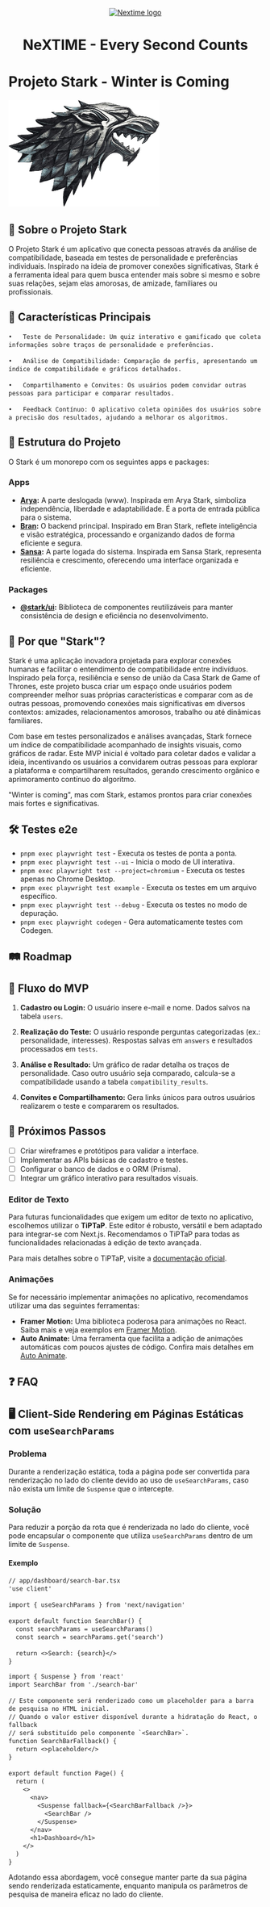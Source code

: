 <p align="center">
  <a href="https://www.nextime.com.br/">
    <img src="https://github.com/nextimecode.png" width="150px" height="150px" alt="Nextime logo" />
  </a>
  <h1 align="center">NeXTIME - Every Second Counts</h1>
</p>

# Projeto Stark - Winter is Coming

<p align="left">
  <img src="./assets/stark-logo.png" width="300px" height="212px" alt="Chakra logo" />
</p>

## 📖 Sobre o Projeto Stark

O Projeto Stark é um aplicativo que conecta pessoas através da análise de compatibilidade, baseada em testes de personalidade e preferências individuais. Inspirado na ideia de promover conexões significativas, Stark é a ferramenta ideal para quem busca entender mais sobre si mesmo e sobre suas relações, sejam elas amorosas, de amizade, familiares ou profissionais.

## 🌟 Características Principais

    •	Teste de Personalidade: Um quiz interativo e gamificado que coleta informações sobre traços de personalidade e preferências.

    •	Análise de Compatibilidade: Comparação de perfis, apresentando um índice de compatibilidade e gráficos detalhados.

    •	Compartilhamento e Convites: Os usuários podem convidar outras pessoas para participar e comparar resultados.

    •	Feedback Contínuo: O aplicativo coleta opiniões dos usuários sobre a precisão dos resultados, ajudando a melhorar os algoritmos.

## 🧱 Estrutura do Projeto

O Stark é um monorepo com os seguintes apps e packages:

### **Apps**

- **[Arya](#arya):** A parte deslogada (www). Inspirada em Arya Stark, simboliza independência, liberdade e adaptabilidade. É a porta de entrada pública para o sistema.
- **[Bran](#bran):** O backend principal. Inspirado em Bran Stark, reflete inteligência e visão estratégica, processando e organizando dados de forma eficiente e segura.
- **[Sansa](#sansa):** A parte logada do sistema. Inspirada em Sansa Stark, representa resiliência e crescimento, oferecendo uma interface organizada e eficiente.

### **Packages**

- **[@stark/ui](#stark-ui):** Biblioteca de componentes reutilizáveis para manter consistência de design e eficiência no desenvolvimento.

## 🤔 Por que "Stark"?

Stark é uma aplicação inovadora projetada para explorar conexões humanas e facilitar o entendimento de compatibilidade entre indivíduos. Inspirado pela força, resiliência e senso de união da Casa Stark de Game of Thrones, este projeto busca criar um espaço onde usuários podem compreender melhor suas próprias características e comparar com as de outras pessoas, promovendo conexões mais significativas em diversos contextos: amizades, relacionamentos amorosos, trabalho ou até dinâmicas familiares.

Com base em testes personalizados e análises avançadas, Stark fornece um índice de compatibilidade acompanhado de insights visuais, como gráficos de radar. Este MVP inicial é voltado para coletar dados e validar a ideia, incentivando os usuários a convidarem outras pessoas para explorar a plataforma e compartilharem resultados, gerando crescimento orgânico e aprimoramento contínuo do algoritmo.

"Winter is coming", mas com Stark, estamos prontos para criar conexões mais fortes e significativas.

## 🛠️ Testes e2e

- `pnpm exec playwright test` - Executa os testes de ponta a ponta.
- `pnpm exec playwright test --ui` - Inicia o modo de UI interativa.
- `pnpm exec playwright test --project=chromium` - Executa os testes apenas no Chrome Desktop.
- `pnpm exec playwright test example` - Executa os testes em um arquivo específico.
- `pnpm exec playwright test --debug` - Executa os testes no modo de depuração.
- `pnpm exec playwright codegen` - Gera automaticamente testes com Codegen.

## 🛤️ Roadmap

## 🎯 Fluxo do MVP

1. **Cadastro ou Login:**
   O usuário insere e-mail e nome. Dados salvos na tabela `users`.

2. **Realização do Teste:**
   O usuário responde perguntas categorizadas (ex.: personalidade, interesses). Respostas salvas em `answers` e resultados processados em `tests`.

3. **Análise e Resultado:**
   Um gráfico de radar detalha os traços de personalidade. Caso outro usuário seja comparado, calcula-se a compatibilidade usando a tabela `compatibility_results`.

4. **Convites e Compartilhamento:**
   Gera links únicos para outros usuários realizarem o teste e compararem os resultados.

## 🚀 Próximos Passos

- [ ] Criar wireframes e protótipos para validar a interface.
- [ ] Implementar as APIs básicas de cadastro e testes.
- [ ] Configurar o banco de dados e o ORM (Prisma).
- [ ] Integrar um gráfico interativo para resultados visuais.

### Editor de Texto

Para futuras funcionalidades que exigem um editor de texto no aplicativo, escolhemos utilizar o **TiPTaP**. Este editor é robusto, versátil e bem adaptado para integrar-se com Next.js. Recomendamos o TiPTaP para todas as funcionalidades relacionadas à edição de texto avançada.

Para mais detalhes sobre o TiPTaP, visite a [documentação oficial](https://tiptap.dev/docs/editor/installation/nextjs).

### Animações

Se for necessário implementar animações no aplicativo, recomendamos utilizar uma das seguintes ferramentas:

- **Framer Motion:** Uma biblioteca poderosa para animações no React. Saiba mais e veja exemplos em [Framer Motion](https://www.framer.com/motion/).
- **Auto Animate:** Uma ferramenta que facilita a adição de animações automáticas com poucos ajustes de código. Confira mais detalhes em [Auto Animate](https://auto-animate.formkit.com/).

## ❓ FAQ

## 🖥️ Client-Side Rendering em Páginas Estáticas com `useSearchParams`

### Problema

Durante a renderização estática, toda a página pode ser convertida para renderização no lado do cliente devido ao uso de `useSearchParams`, caso não exista um limite de `Suspense` que o intercepte.

### Solução

Para reduzir a porção da rota que é renderizada no lado do cliente, você pode encapsular o componente que utiliza `useSearchParams` dentro de um limite de `Suspense`.

#### Exemplo

```tsx
// app/dashboard/search-bar.tsx
'use client'

import { useSearchParams } from 'next/navigation'

export default function SearchBar() {
  const searchParams = useSearchParams()
  const search = searchParams.get('search')

  return <>Search: {search}</>
}
```

```tsx
import { Suspense } from 'react'
import SearchBar from './search-bar'

// Este componente será renderizado como um placeholder para a barra de pesquisa no HTML inicial.
// Quando o valor estiver disponível durante a hidratação do React, o fallback
// será substituído pelo componente `<SearchBar>`.
function SearchBarFallback() {
  return <>placeholder</>
}

export default function Page() {
  return (
    <>
      <nav>
        <Suspense fallback={<SearchBarFallback />}>
          <SearchBar />
        </Suspense>
      </nav>
      <h1>Dashboard</h1>
    </>
  )
}
```

Adotando essa abordagem, você consegue manter parte da sua página sendo renderizada estaticamente, enquanto manipula os parâmetros de pesquisa de maneira eficaz no lado do cliente.


